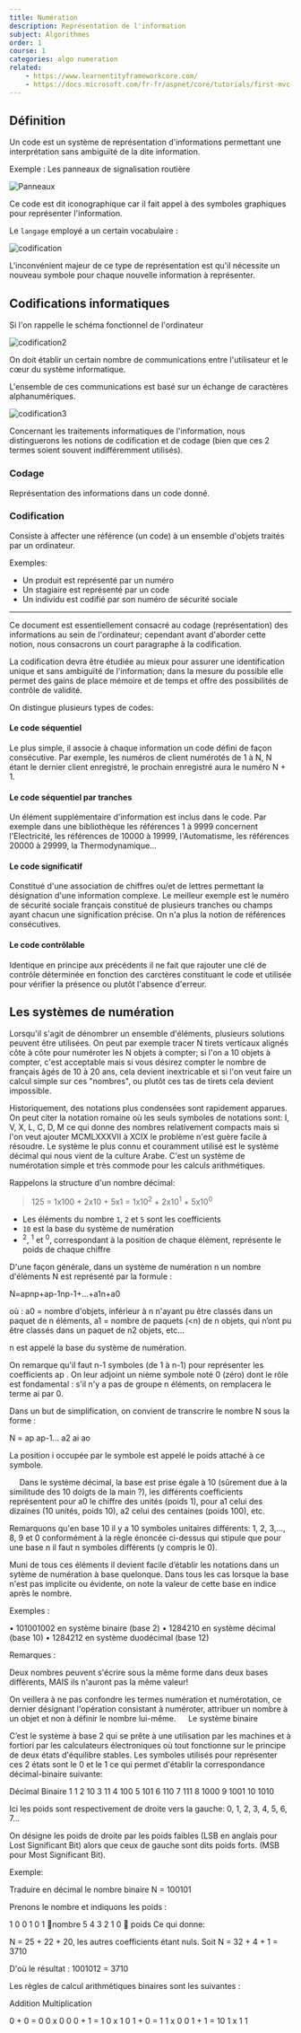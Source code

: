 ```yaml
---
title: Numération 
description: Représentation de l'information
subject: Algorithmes
order: 1
course: 1
categories: algo numeration
related: 
    - https://www.learnentityframeworkcore.com/
    - https://docs.microsoft.com/fr-fr/aspnet/core/tutorials/first-mvc-app/start-mvc?view=aspnetcore-5.0&tabs=visual-studio
---
```


## Définition

Un code est un système de représentation d'informations permettant une interprétation sans ambiguïté de la dite information.

Exemple : Les panneaux de signalisation routière
  
![Panneaux](img/numeration-panneaux.png)


Ce code est dit iconographique car il fait appel à des symboles graphiques pour représenter l'information.

Le `langage` employé a un certain vocabulaire : 

![codification](img/numeration-codification.png)

L'inconvénient majeur de ce type de représentation est qu'il nécessite un nouveau symbole pour chaque nouvelle information à représenter.

## Codifications informatiques

Si l'on rappelle le schéma fonctionnel de l'ordinateur

![codification2](img/numeration-codification2.png)

On doit établir un certain nombre de communications entre l'utilisateur et le cœur du système informatique.

L'ensemble de ces communications est basé sur un échange de caractères alphanumériques.

![codification3](img/numeration-codification3.png)


Concernant les traitements informatiques de l'information, nous distinguerons les notions de codification et de codage (bien que ces 2 termes soient souvent indifféremment utilisés).


### Codage

Représentation des informations dans un code donné.


### Codification

Consiste à affecter une référence (un code) à un ensemble d'objets traités par un ordinateur.

Exemples:  
- Un produit est représenté par un numéro
- Un stagiaire est représenté par un code 
- Un individu est codifié par son numéro de sécurité sociale

--- 

Ce document est essentiellement consacré au codage (représentation) des informations au sein de l'ordinateur; cependant avant d'aborder cette notion, nous consacrons un court paragraphe à la codification.


La codification devra être étudiée au mieux pour assurer une identification unique et sans ambiguïté de l'information; dans la mesure du possible elle permet des gains de place mémoire et de temps et offre des possibilités de contrôle de validité. 


On distingue plusieurs types de codes:


#### Le code séquentiel 
Le plus simple, il associe à chaque information un code défini de façon consécutive. Par exemple, les numéros de client numérotés de 1 à N, N étant le dernier client enregistré, le prochain enregistré aura le numéro N + 1.

#### Le code séquentiel par tranches
Un élément supplémentaire d'information est inclus dans le code. Par exemple dans une bibliothèque les références 1 à 9999 concernent l'Electricité, les références de 10000 à 19999, l'Automatisme, les références 20000 à 29999, la Thermodynamique...

#### Le code significatif
Constitué d'une association de chiffres ou/et de lettres permettant la désignation d'une information complexe. Le meilleur exemple est le numéro de sécurité sociale français constitué de plusieurs tranches ou champs ayant chacun une signification précise. On n'a plus la notion de références consécutives.

#### Le code contrôlable
Identique en principe aux précédents il ne fait que rajouter une clé de contrôle déterminée en fonction des carctères constituant le code et utilisée pour vérifier la présence ou plutôt l'absence d'erreur.


## Les systèmes de numération

Lorsqu'il s'agit de dénombrer un ensemble d'éléments, plusieurs solutions peuvent être utilisées. On peut par exemple tracer N tirets verticaux alignés côte à côte pour numéroter les N objets à compter; si l'on a 10 objets à compter, c'est acceptable mais si vous désirez compter le nombre de français âgés de 10 à 20 ans, cela devient inextricable et si l'on veut faire un calcul simple sur ces "nombres", ou plutôt ces tas de tirets cela devient impossible.

Historiquement, des notations plus condensées sont rapidement apparues. On peut citer la notation romaine où les seuls symboles de notations sont: I, V, X, L, C, D, M ce qui donne des nombres relativement compacts mais si l'on veut ajouter MCMLXXXVII à XCIX le problème n'est guère facile à résoudre.
Le système le plus connu et couramment utilisé est le système décimal qui nous vient de la culture Arabe. C'est un système de numérotation simple et très commode pour les calculs arithmétiques.

Rappelons la structure d'un nombre décimal:

> 125  =  1x100 + 2x10 + 5x1  =  1x10<sup>2</sup> + 2x10<sup>1</sup> + 5x10<sup>0</sup>

- Les éléments du nombre `1`, `2` et `5` sont les coefficients
- `10` est la base du système de numération
- <sup>2</sup>, <sup>1</sup> et <sup>0</sup>, correspondant à la position de chaque élément, représente le poids de chaque chiffre


D'une façon générale, dans un système de numération n un nombre d'éléments N est représenté par la formule :

N=apnp+ap-1np-1+…+a1n+a0

où : 
a0 = nombre d'objets, inférieur à n n'ayant pu être classés dans un paquet de n éléments,
a1 = nombre de paquets (<n) de n objets, qui n’ont pu être classés dans un paquet de n2 objets, etc…

n est appelé la base du système de numération. 

On remarque qu'il faut n-1 symboles (de 1 à n-1) pour représenter les coefficients ap . On leur adjoint un nième symbole noté 0 (zéro) dont le rôle est fondamental : s'il n'y a pas de groupe n éléments, on remplacera le terme ai par 0. 

Dans un but de simplification, on convient de transcrire le nombre N sous la forme :

N = ap ap-1... a2 ai ao

La position i occupée par le symbole est appelé le poids attaché à ce symbole. 




 
Dans le système décimal, la base est prise égale à 10 (sûrement due à la similitude des 10 doigts de la main ?), les différents coefficients représentent pour a0 le chiffre des unités (poids 1), pour a1 celui des dizaines (10 unités, poids 10), a2 celui des centaines (poids 100), etc.

Remarquons qu'en base 10 il y a 10 symboles unitaires différents: 1, 2, 3,..., 8, 9 et 0 conformément à la règle énoncée ci-dessus qui stipule que pour une base n il faut n symboles différents (y compris le 0).

Muni de tous ces éléments il devient facile d’établir les notations dans un sytème de numération à base quelonque.
Dans tous les cas lorsque la base n'est pas implicite ou évidente, on note la valeur de cette base en indice après le nombre.


Exemples :

•	101001002 en système binaire (base 2)
•	1284210 en système décimal (base 10)
•	1284212 en système duodécimal (base 12)



Remarques :


Deux nombres peuvent s'écrire sous la même forme dans deux bases différents, MAIS ils n'auront pas la même valeur!

On veillera à ne pas confondre les termes numération et numérotation, ce dernier désignant l'opération consistant à numéroter, attribuer un nombre à un objet et non à définir le nombre lui-même.
 
Le système binaire

C’est le système à base 2 qui se prête à une utilisation par les machines et à fortiori par les calculateurs électroniques où tout fonctionne sur le principe de deux états d'équilibre stables. Les symboles utilisés pour représenter ces 2 états sont le 0 et le 1 ce qui permet d'établir la correspondance décimal-binaire suivante:

Décimal	Binaire
1	1
2	10
3	11
4	100
5	101
6	110
7	111
8	1000
9	1001
10	1010

Ici les poids sont respectivement de droite vers la gauche: 0, 1, 2, 3, 4, 5, 6, 7...

On désigne les poids de droite par les poids faibles (LSB en anglais pour Lost Significant Bit) alors que ceux de gauche sont dits poids forts. (MSB pour Most Significant Bit).

Exemple: 

Traduire en décimal le nombre binaire N = 100101

Prenons le nombre et indiquons les poids :

1	0	0	1	0	1	nombre
5	4	3	2	1	0	 poids
Ce qui donne:

N = 25 + 22 + 20, les autres coefficients étant nuls. Soit N = 32 + 4 + 1 = 3710 

D'où le résultat : 1001012 = 3710

Les règles de calcul arithmétiques binaires sont les suivantes :

Addition		Multiplication

0  +  0	= 0	0 x  0	0
0  +  1	= 1	0 x  1	0
1  +  0	= 1	1 x  0	0
1  +  1	= 10	1 x  1	1

